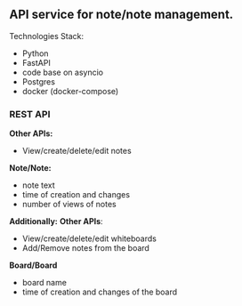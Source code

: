 ## API service for note/note management.
Technologies Stack:
- Python
- FastAPI
- code base on asyncio
- Postgres
- docker (docker-compose)

### REST API
**Other APIs:**
- View/create/delete/edit notes

**Note/Note:**
- note text
- time of creation and changes
- number of views of notes

**Additionally:**
**Other APIs**:
- View/create/delete/edit whiteboards
- Add/Remove notes from the board

**Board/Board**
- board name
- time of creation and changes of the board